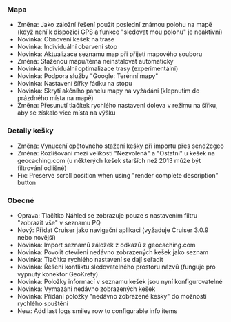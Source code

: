 ### Mapa
- Změna: Jako záložní řešení použít poslední známou polohu na mapě (když není k dispozici GPS a funkce "sledovat mou polohu" je neaktivní)
- Novinka: Obnovení kešek na trase
- Novinka: Individuální obarvení stop
- Novinka: Aktualizace seznamu map při přijetí mapového souboru
- Změna: Staženou mapu/téma neinstalovat automaticky
- Novinka: Individuální optimalizace trasy (experimentální)
- Novinka: Podpora služby "Google: Terénní mapy"
- Novinka: Nastavení šířky řádku na stopu
- Novinka: Skrytí akčního panelu mapy na vyžádání (klepnutím do prázdného místa na mapě)
- Změna: Přesunutí tlačítek rychlého nastavení doleva v režimu na šířku, aby se získalo více místa na výšku

### Detaily kešky
- Změna: Vynucení opětovného stažení kešky při importu přes send2cgeo
- Změna: Rozlišování mezi velikostí "Nezvolená" a "Ostatní" u kešek na geocaching.com (u některých kešek starších než 2013 může být filtrování odlišné)
- Fix: Preserve scroll position when using "render complete description" button

### Obecné
- Oprava: Tlačítko Náhled se zobrazuje pouze s nastavením filtru "zobrazit vše" v seznamu PQ
- Nový: Přidat Cruiser jako navigační aplikaci (vyžaduje Cruiser 3.0.9 nebo novější)
- Novinka: Import seznamů záložek z odkazů z geocaching.com
- Novinka: Povolit otevření nedávno zobrazených kešek jako seznam
- Novinka: Tlačítka rychlého nastavení se dají seřadit
- Novinka: Řešení konfliktu sledovatelného prostoru názvů (funguje pro vypnutý konektor GeoKrety)
- Novinka: Položky informací v seznamu kešek jsou nyní konfigurovatelné
- Novinka: Vymazání nedávno zobrazených kešek
- Novinka: Přidání položky "nedávno zobrazené kešky" do možností rychlého spuštění
- New: Add last logs smiley row to configurable info items
